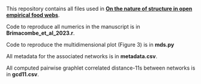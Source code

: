 This repository contains all files used in <ins>**On the nature of structure in open empirical food webs**</ins>.

Code to reproduce all numerics in the manuscript is in **Brimacombe_et_al_2023.r**.

Code to reproduce the multidimensional plot (Figure 3) is in **mds.py**

All metadata for the associated networks is in **metadata.csv**.

All computed pairwise graphlet correlated distance-11s between networks is in **gcd11.csv**.
